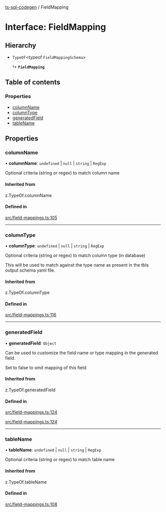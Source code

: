 [ts-sql-codegen](../README.md) / FieldMapping

# Interface: FieldMapping

## Hierarchy

- `TypeOf`<typeof `FieldMappingSchema`\>

  ↳ **`FieldMapping`**

## Table of contents

### Properties

- [columnName](FieldMapping.md#columnname)
- [columnType](FieldMapping.md#columntype)
- [generatedField](FieldMapping.md#generatedfield)
- [tableName](FieldMapping.md#tablename)

## Properties

### columnName

• **columnName**: `undefined` \| ``null`` \| `string` \| `RegExp`

Optional criteria (string or regex) to match column name

#### Inherited from

z.TypeOf.columnName

#### Defined in

[src/field-mappings.ts:105](https://github.com/lorefnon/ts-sql-codegen/blob/21e0df5/src/field-mappings.ts#L105)

___

### columnType

• **columnType**: `undefined` \| ``null`` \| `string` \| `RegExp`

Optional criteria (string or regex) to match column type (in database)

This will be used to match against the type name as
present in the tbls output schema yaml file.

#### Inherited from

z.TypeOf.columnType

#### Defined in

[src/field-mappings.ts:116](https://github.com/lorefnon/ts-sql-codegen/blob/21e0df5/src/field-mappings.ts#L116)

___

### generatedField

• **generatedField**: `Object`

Can be used to customize the field name or type mapping
in the generated field.

Set to false to omit mapping of this field

#### Inherited from

z.TypeOf.generatedField

#### Defined in

[src/field-mappings.ts:124](https://github.com/lorefnon/ts-sql-codegen/blob/21e0df5/src/field-mappings.ts#L124)

[src/field-mappings.ts:124](https://github.com/lorefnon/ts-sql-codegen/blob/21e0df5/src/field-mappings.ts#L124)

___

### tableName

• **tableName**: `undefined` \| ``null`` \| `string` \| `RegExp`

Optional criteria (string or regex) to match table name

#### Inherited from

z.TypeOf.tableName

#### Defined in

[src/field-mappings.ts:108](https://github.com/lorefnon/ts-sql-codegen/blob/21e0df5/src/field-mappings.ts#L108)
